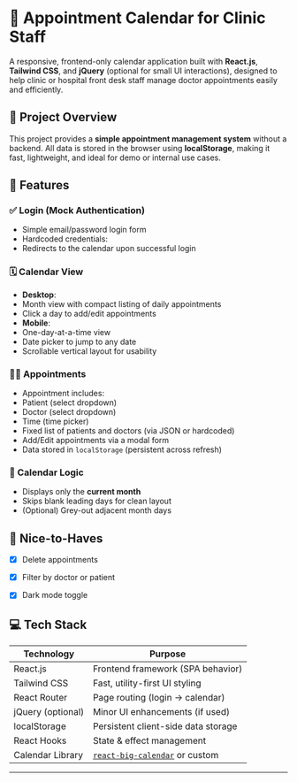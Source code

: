 # 🏥 Appointment Calendar for Clinic Staff

A responsive, frontend-only calendar application built with **React.js**, **Tailwind CSS**, and **jQuery** (optional for small UI interactions), designed to help clinic or hospital front desk staff manage doctor appointments easily and efficiently.

## 📌 Project Overview

This project provides a **simple appointment management system** without a backend. All data is stored in the browser using **localStorage**, making it fast, lightweight, and ideal for demo or internal use cases.

## 🚀 Features

### ✅ Login (Mock Authentication)
- Simple email/password login form
- Hardcoded credentials:
- Redirects to the calendar upon successful login

### 🗓️ Calendar View
- **Desktop**:
- Month view with compact listing of daily appointments
- Click a day to add/edit appointments
- **Mobile**:
- One-day-at-a-time view
- Date picker to jump to any date
- Scrollable vertical layout for usability

### 👩‍⚕️ Appointments
- Appointment includes:
- Patient (select dropdown)
- Doctor (select dropdown)
- Time (time picker)
- Fixed list of patients and doctors (via JSON or hardcoded)
- Add/Edit appointments via a modal form
- Data stored in `localStorage` (persistent across refresh)

### 🧠 Calendar Logic
- Displays only the **current month**
- Skips blank leading days for clean layout
- (Optional) Grey-out adjacent month days

## 🌟 Nice-to-Haves
- [x] Delete appointments
- [x] Filter by doctor or patient
- [x] Dark mode toggle


## 💻 Tech Stack

| Technology       | Purpose                            |
|------------------|-------------------------------------|
| React.js         | Frontend framework (SPA behavior)   |
| Tailwind CSS     | Fast, utility-first UI styling      |
| React Router     | Page routing (login → calendar)     |
| jQuery (optional)| Minor UI enhancements (if used)     |
| localStorage     | Persistent client-side data storage |
| React Hooks      | State & effect management           |
| Calendar Library | [`react-big-calendar`](https://github.com/jquense/react-big-calendar) or custom |

---

